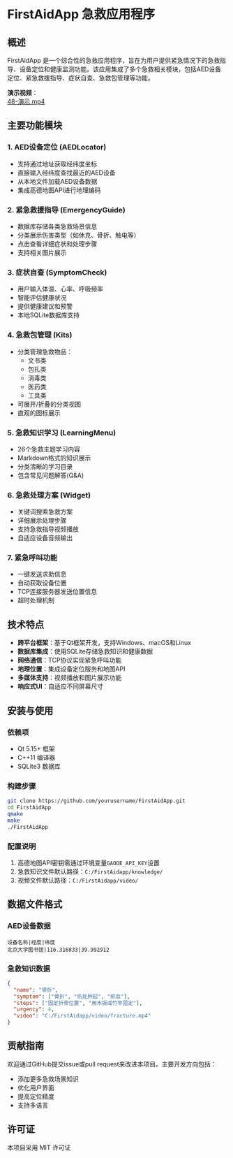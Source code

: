 # FirstAidApp 急救应用程序

## 概述
FirstAidApp 是一个综合性的急救应用程序，旨在为用户提供紧急情况下的急救指导、设备定位和健康监测功能。该应用集成了多个急救相关模块，包括AED设备定位、紧急救援指导、症状自查、急救包管理等功能。

**演示视频**：  
[48-演示.mp4](https://disk.pku.edu.cn/link/AA189453B45E8F4281A78AE3A09472A66F)  

## 主要功能模块

### 1. AED设备定位 (AEDLocator)
- 支持通过地址获取经纬度坐标
- 直接输入经纬度查找最近的AED设备
- 从本地文件加载AED设备数据
- 集成高德地图API进行地理编码

### 2. 紧急救援指导 (EmergencyGuide)
- 数据库存储各类急救场景信息
- 分类展示伤害类型（如休克、骨折、触电等）
- 点击查看详细症状和处理步骤
- 支持相关图片展示

### 3. 症状自查 (SymptomCheck)
- 用户输入体温、心率、呼吸频率
- 智能评估健康状况
- 提供健康建议和预警
- 本地SQLite数据库支持

### 4. 急救包管理 (Kits)
- 分类管理急救物品：
  - 文书类
  - 包扎类
  - 消毒类
  - 医药类
  - 工具类
- 可展开/折叠的分类视图
- 直观的图标展示

### 5. 急救知识学习 (LearningMenu)
- 26个急救主题学习内容
- Markdown格式的知识展示
- 分类清晰的学习目录
- 包含常见问题解答(Q&A)

### 6. 急救处理方案 (Widget)
- 关键词搜索急救方案
- 详细展示处理步骤
- 支持急救指导视频播放
- 自适应设备音频输出

### 7. 紧急呼叫功能
- 一键发送求助信息
- 自动获取设备位置
- TCP连接服务器发送位置信息
- 超时处理机制

## 技术特点

- **跨平台框架**：基于Qt框架开发，支持Windows、macOS和Linux
- **数据库集成**：使用SQLite存储急救知识和健康数据
- **网络通信**：TCP协议实现紧急呼叫功能
- **地理位置**：集成设备定位服务和地图API
- **多媒体支持**：视频播放和图片展示功能
- **响应式UI**：自适应不同屏幕尺寸

## 安装与使用

### 依赖项
- Qt 5.15+ 框架
- C++11 编译器
- SQLite3 数据库

### 构建步骤
```bash
git clone https://github.com/yourusername/FirstAidApp.git
cd FirstAidApp
qmake
make
./FirstAidApp
```

### 配置说明
1. 高德地图API密钥需通过环境变量`GAODE_API_KEY`设置
2. 急救知识文件默认路径：`C:/FirstAidapp/knowledge/`
3. 视频文件默认路径：`C:/FirstAidapp/video/`

## 数据文件格式

### AED设备数据
```
设备名称|经度|纬度
北京大学图书馆|116.316833|39.992912
```

### 急救知识数据
```json
{
  "name": "骨折",
  "symptom": ["骨折", "伤处肿起", "瘀血"],
  "steps": ["固定折骨位置", "用木板或竹竿固定"],
  "urgency": 4,
  "video": "C:/FirstAidapp/video/fracture.mp4"
}
```

## 贡献指南

欢迎通过GitHub提交issue或pull request来改进本项目。主要开发方向包括：
- 添加更多急救场景知识
- 优化用户界面
- 提高定位精度
- 支持多语言

## 许可证
本项目采用 MIT 许可证
